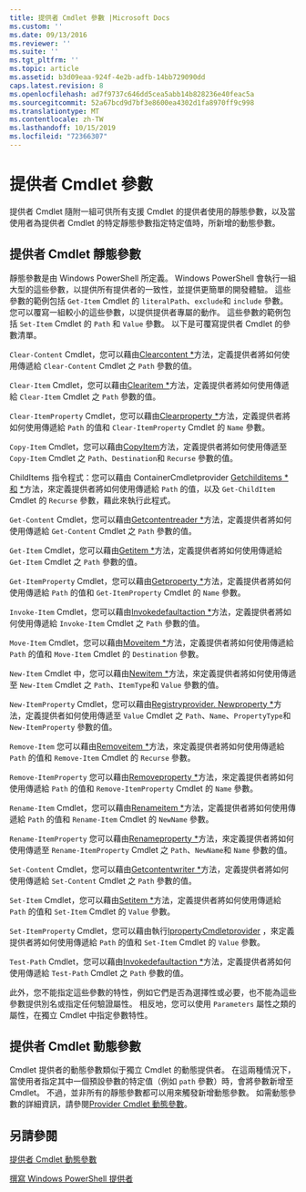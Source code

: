 ```yaml
---
title: 提供者 Cmdlet 參數 |Microsoft Docs
ms.custom: ''
ms.date: 09/13/2016
ms.reviewer: ''
ms.suite: ''
ms.tgt_pltfrm: ''
ms.topic: article
ms.assetid: b3d09eaa-924f-4e2b-adfb-14bb729090dd
caps.latest.revision: 8
ms.openlocfilehash: ad7f9737c646dd5cea5abb14b828236e40feac5a
ms.sourcegitcommit: 52a67bcd9d7bf3e8600ea4302d1fa8970ff9c998
ms.translationtype: MT
ms.contentlocale: zh-TW
ms.lasthandoff: 10/15/2019
ms.locfileid: "72366307"
---
```

# <a name="provider-cmdlet-parameters"></a>提供者 Cmdlet 參數

提供者 Cmdlet 隨附一組可供所有支援 Cmdlet 的提供者使用的靜態參數，以及當使用者為提供者 Cmdlet 的特定靜態參數指定特定值時，所新增的動態參數。

## <a name="provider-cmdlet-static-parameters"></a>提供者 Cmdlet 靜態參數

靜態參數是由 Windows PowerShell 所定義。 Windows PowerShell 會執行一組大型的這些參數，以提供所有提供者的一致性，並提供更簡單的開發體驗。 這些參數的範例包括 `Get-Item` Cmdlet 的 `literalPath`、`exclude`和 `include` 參數。 您可以覆寫一組較小的這些參數，以提供提供者專屬的動作。 這些參數的範例包括 `Set-Item` Cmdlet 的 `Path` 和 `Value` 參數。 以下是可覆寫提供者 Cmdlet 的參數清單。

`Clear-Content` Cmdlet，您可以藉由[Clearcontent *](/dotnet/api/System.Management.Automation.Provider.IContentCmdletProvider.ClearContent)方法，定義提供者將如何使用傳遞給 `Clear-Content` Cmdlet 之 `Path` 參數的值。

`Clear-Item` Cmdlet，您可以藉由[Clearitem *](/dotnet/api/System.Management.Automation.Provider.ItemCmdletProvider.ClearItem)方法，定義提供者將如何使用傳遞給 `Clear-Item` Cmdlet 之 `Path` 參數的值。

`Clear-ItemProperty` Cmdlet，您可以藉由[Clearproperty *](/dotnet/api/System.Management.Automation.Provider.IPropertyCmdletProvider.ClearProperty)方法，定義提供者將如何使用傳遞給 `Path` 的值和 `Clear-ItemProperty` Cmdlet 的 `Name` 參數。

`Copy-Item` Cmdlet，您可以藉由[CopyItem](/dotnet/api/System.Management.Automation.Provider.ContainerCmdletProvider.CopyItem)方法，定義提供者將如何使用傳遞至 `Copy-Item` Cmdlet 之 `Path`、`Destination`和 `Recurse` 參數的值。

ChildItems 指令程式：您可以藉由 ContainerCmdletprovider [Getchilditems * 和](/dotnet/api/System.Management.Automation.Provider.ContainerCmdletProvider.GetChildItems) [*](/dotnet/api/System.Management.Automation.Provider.ContainerCmdletProvider.GetChildNames)方法，來定義提供者將如何使用傳遞給 `Path` 的值，以及 `Get-ChildItem` Cmdlet 的 `Recurse` 參數，藉此來執行此程式。

`Get-Content` Cmdlet，您可以藉由[Getcontentreader *](/dotnet/api/System.Management.Automation.Provider.IContentCmdletProvider.GetContentReader)方法，定義提供者將如何使用傳遞給 `Get-Content` Cmdlet 之 `Path` 參數的值。

`Get-Item` Cmdlet，您可以藉由[Getitem *](/dotnet/api/System.Management.Automation.Provider.ItemCmdletProvider.GetItem)方法，定義提供者將如何使用傳遞給 `Get-Item` Cmdlet 之 `Path` 參數的值。

`Get-ItemProperty` Cmdlet，您可以藉由[Getproperty *](/dotnet/api/System.Management.Automation.Provider.IPropertyCmdletProvider.GetProperty)方法，定義提供者將如何使用傳遞給 `Path` 的值和 `Get-ItemProperty` Cmdlet 的 `Name` 參數。

`Invoke-Item` Cmdlet，您可以藉由[Invokedefaultaction *](/dotnet/api/System.Management.Automation.Provider.ItemCmdletProvider.InvokeDefaultAction)方法，定義提供者將如何使用傳遞給 `Invoke-Item` Cmdlet 之 `Path` 參數的值。

`Move-Item` Cmdlet，您可以藉由[Moveitem *](/dotnet/api/System.Management.Automation.Provider.NavigationCmdletProvider.MoveItem)方法，定義提供者將如何使用傳遞給 `Path` 的值和 `Move-Item` Cmdlet 的 `Destination` 參數。

`New-Item` Cmdlet 中，您可以藉由[Newitem *](/dotnet/api/System.Management.Automation.Provider.ContainerCmdletProvider.NewItem)方法，來定義提供者將如何使用傳遞至 `New-Item` Cmdlet 之 `Path`、`ItemType`和 `Value` 參數的值。

`New-ItemProperty` Cmdlet，您可以藉由[Registryprovider. Newproperty *](/dotnet/api/Microsoft.PowerShell.Commands.RegistryProvider.NewProperty)方法，定義提供者如何使用傳遞至 `Value` Cmdlet 之 `Path`、`Name`、`PropertyType`和 `New-ItemProperty` 參數的值。

`Remove-Item` 您可以藉由[Removeitem *](/dotnet/api/System.Management.Automation.Provider.ContainerCmdletProvider.RemoveItem)方法，來定義提供者將如何使用傳遞給 `Path` 的值和 `Remove-Item` Cmdlet 的 `Recurse` 參數。

`Remove-ItemProperty` 您可以藉由[Removeproperty *](/dotnet/api/System.Management.Automation.Provider.IDynamicPropertyCmdletProvider.RemoveProperty)方法，來定義提供者將如何使用傳遞給 `Path` 的值和 `Remove-ItemProperty` Cmdlet 的 `Name` 參數。

`Rename-Item` Cmdlet，您可以藉由[Renameitem *](/dotnet/api/System.Management.Automation.Provider.ContainerCmdletProvider.RenameItem)方法，定義提供者將如何使用傳遞給 `Path` 的值和 `Rename-Item` Cmdlet 的 `NewName` 參數。

`Rename-ItemProperty` 您可以藉由[Renameproperty *](/dotnet/api/System.Management.Automation.Provider.IDynamicPropertyCmdletProvider.RenameProperty)方法，來定義提供者將如何使用傳遞至 `Rename-ItemProperty` Cmdlet 之 `Path`、`NewName`和 `Name` 參數的值。

`Set-Content` Cmdlet，您可以藉由[Getcontentwriter *](/dotnet/api/System.Management.Automation.Provider.IContentCmdletProvider.GetContentWriter)方法，定義提供者將如何使用傳遞給 `Set-Content` Cmdlet 之 `Path` 參數的值。

`Set-Item` Cmdlet，您可以藉由[Setitem *](/dotnet/api/System.Management.Automation.Provider.ItemCmdletProvider.SetItem)方法，定義提供者將如何使用傳遞給 `Path` 的值和 `Set-Item` Cmdlet 的 `Value` 參數。

`Set-ItemProperty` Cmdlet，您可以藉由執行[IpropertyCmdletprovider](/dotnet/api/System.Management.Automation.Provider.IPropertyCmdletProvider.SetProperty) ，來定義提供者將如何使用傳遞給 `Path` 的值和 `Set-Item` Cmdlet 的 `Value` 參數。

`Test-Path` Cmdlet，您可以藉由[Invokedefaultaction *](/dotnet/api/System.Management.Automation.Provider.ItemCmdletProvider.InvokeDefaultAction)方法，定義提供者將如何使用傳遞給 `Test-Path` Cmdlet 之 `Path` 參數的值。

此外，您不能指定這些參數的特性，例如它們是否為選擇性或必要，也不能為這些參數提供別名或指定任何驗證屬性。 相反地，您可以使用 `Parameters` 屬性之類的屬性，在獨立 Cmdlet 中指定參數特性。

## <a name="provider-cmdlet-dynamic-parameters"></a>提供者 Cmdlet 動態參數

Cmdlet 提供者的動態參數類似于獨立 Cmdlet 的動態提供者。 在這兩種情況下，當使用者指定其中一個預設參數的特定值（例如 `path` 參數）時，會將參數新增至 Cmdlet。 不過，並非所有的靜態參數都可以用來觸發新增動態參數。 如需動態參數的詳細資訊，請參閱[Provider Cmdlet 動態參數](./provider-cmdlet-dynamic-parameters.md)。

## <a name="see-also"></a>另請參閱

[提供者 Cmdlet 動態參數](./provider-cmdlet-dynamic-parameters.md)

[撰寫 Windows PowerShell 提供者](./writing-a-windows-powershell-provider.md)
